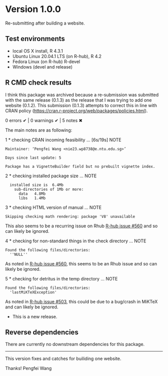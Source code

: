 # Version 1.0.0

Re-submitting after building a website.

## Test environments

-   local OS X install, R 4.3.1
-   Ubuntu Linux 20.04.1 LTS (on R-hub), R 4.2
-   Fedora Linux (on R-hub) R-devel
-   Windows (devel and release)

## R CMD check results

I think this package was archived because a re-submission was submitted with the same release (0.1.3) as the release that I was trying to add one website (0.1.2). This submission (0.1.3) attempts to correct this in line with CRAN policy (<https://cran.r-project.org/web/packages/policies.html>).

0 errors ✔ \| 0 warnings ✔ \| 5 notes ✖

The main notes are as following:

1 \* checking CRAN incoming feasibility ... [6s/19s] NOTE

```         
Maintainer: ‘Pengfei Wang <nie23.wp8738@e.ntu.edu.sg>’

Days since last update: 5
  
Package has a VignetteBuilder field but no prebuilt vignette index.
```

2 \* checking installed package size ... NOTE

```         
  installed size is  6.4Mb
    sub-directories of 1Mb or more:
      data   4.8Mb
      libs   1.4Mb
```

3 \* checking HTML version of manual ... NOTE

```         
Skipping checking math rendering: package 'V8' unavailable
```

This also seems to be a recurring issue on Rhub [R-hub issue #560](https://github.com/r-hub/rhub/issues/548) and so can likely be ignored.

4 \* checking for non-standard things in the check directory ... NOTE

```         
Found the following files/directories:
  ''NULL''
```

As noted in [R-hub issue #560](https://github.com/r-hub/rhub/issues/560), this seems to be an Rhub issue and so can likely be ignored.

5 \* checking for detritus in the temp directory ... NOTE

```         
Found the following files/directories:
  'lastMiKTeXException'
```

As noted in [R-hub issue #503](https://github.com/r-hub/rhub/issues/503), this could be due to a bug/crash in MiKTeX and can likely be ignored.

-   This is a new release.

## Reverse dependencies

There are currently no downstream dependencies for this package.

------------------------------------------------------------------------

This version fixes and catches for builiding one website.

Thanks! Pengfei Wang

